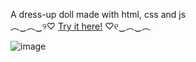 A dress-up doll made with html, css and js<br />
︵‿︵‿୨♡ [Try it here!](https://xmonemone.github.io/Aurora-Doll/) ♡୧‿︵‿︵

![image](https://user-images.githubusercontent.com/92688848/232261575-a4318b22-2ebc-488c-8875-8eb43ad8a32e.png)
